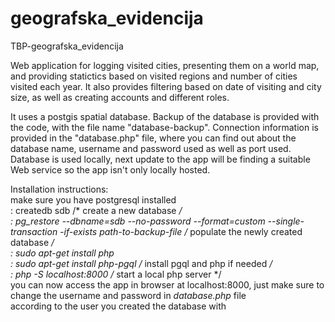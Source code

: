 # geografska_evidencija
TBP-geografska_evidencija

Web application for logging visited cities, presenting them on a world map, and providing
statictics based on visited regions and number of cities visited each year. It also provides 
filtering based on date of visiting and city size, as well as creating accounts and different roles. 

It uses a postgis spatial database. Backup of the database is provided with the code, 
with the file name "database-backup". Connection information is provided in the 
"database.php" file, where you can find out about the database name, username and 
password used as well as port used. Database is used locally, next update to the app
will be finding a suitable Web service so the app isn't only locally hosted. 

Installation instructions:<br>
make sure you have postgresql installed<br>
: createdb sdb /* create a new database */<br>
: pg_restore --dbname=sdb --no-password --format=custom --single-transaction -if-exists *path-to-backup-file* /* populate the newly created database */<br>
: sudo apt-get install php<br>
: sudo apt-get install php-pgql /* install pgql and php if needed */<br>
: php -S localhost:8000 /* start a local php server */<br>
you can now access the app in browser at localhost:8000, just make sure to change the username and password in *database.php* file<br>
according to the user you created the database with<br>
